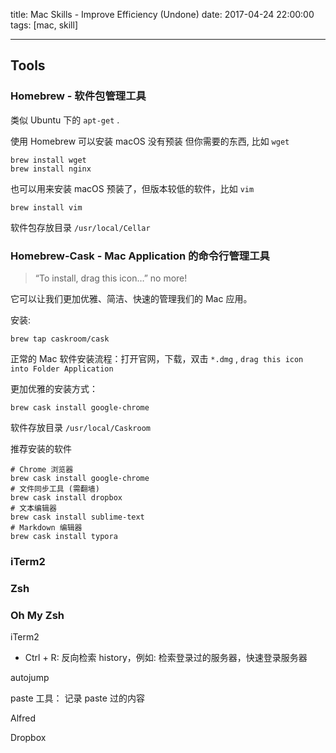 title: Mac Skills - Improve Efficiency (Undone)
date: 2017-04-24 22:00:00
tags: [mac, skill]

---

## Tools

### Homebrew - 软件包管理工具

类似 Ubuntu 下的 `apt-get` .

使用 Homebrew 可以安装 macOS 没有预装 但你需要的东西, 比如 `wget`

```shell
brew install wget
brew install nginx
```

也可以用来安装 macOS 预装了，但版本较低的软件，比如 `vim`

```shell
brew install vim
```

软件包存放目录 `/usr/local/Cellar`

### Homebrew-Cask - Mac Application 的命令行管理工具

> “To install, drag this icon…” no more!

它可以让我们更加优雅、简洁、快速的管理我们的 Mac 应用。

安装:

```shell
brew tap caskroom/cask
```

正常的 Mac 软件安装流程：打开官网，下载，双击 `*.dmg` , `drag this icon into Folder Application`

更加优雅的安装方式：

```shell
brew cask install google-chrome
```

软件存放目录 `/usr/local/Caskroom`

推荐安装的软件

```shell
# Chrome 浏览器
brew cask install google-chrome
# 文件同步工具 (需翻墙)
brew cask install dropbox
# 文本编辑器
brew cask install sublime-text
# Markdown 编辑器
brew cask install typora
```

<!-- more -->

### iTerm2



### Zsh



### Oh My Zsh



iTerm2

- Ctrl + R: 反向检索 history，例如: 检索登录过的服务器，快速登录服务器



autojump

paste 工具： 记录 paste 过的内容

Alfred

Dropbox 